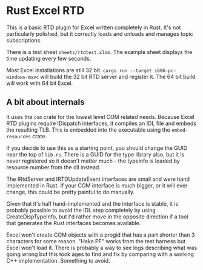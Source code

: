 # Rust Excel RTD

This is a basic RTD plugin for Excel written completely in Rust. It's not particularly polished, but it correctly loads and unloads and manages topic subscriptions.

There is a test sheet `sheets/rtdtest.xlsm`. The example sheet displays the time updating every few seconds.

Most Excel installations are still 32 bit. `cargo run --target i686-pc-windows-msvc` will build the 32 bit RTD server and register it.
The 64 bit build will work with 64 bit Excel.

## A bit about internals

It uses the `com` crate for the lowest level COM related needs. Because Excel RTD plugins require IDispatch interfaces, it compiles an IDL file and embeds the resulting TLB. This is embedded into the executable using the `embed-resources` crate.

If you decide to use this as a starting point, you should change the GUID near the top of `lib.rs`. There is a GUID for the type library also, but it is never registered so it doesn't matter much - the typeinfo is loaded by resource number from the dll instead.

The IRtdServer and IRTDUpdateEvent interfaces are small and were hand implemented in Rust. If your COM interface is much bigger, or it will ever change, this could be pretty painful to do manually.

Given that it's half hand-implemented and the interface is stable, it is probably possible to avoid the IDL step completely by using CreateDispTypeInfo, but I'd rather move in the opposite direction if a tool that generates the Rust interfaces becomes available.

Excel won't create COM objects with a progid that has a part shorter than 3 characters for some reason. "Haka.PF" works from the test harness but Excel won't load it. There is probably a way to see logs describing what was going wrong but this took ages to find and fix by comparing with a working C++ implementation. Something to avoid.
